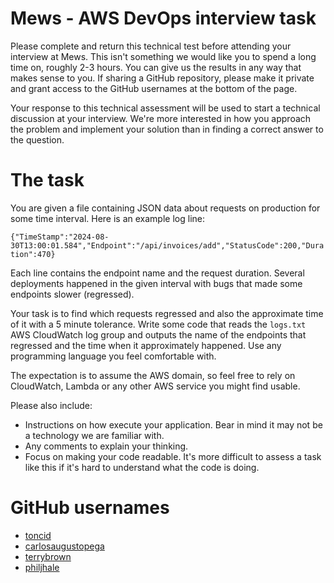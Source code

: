 # Mews - AWS DevOps interview task

Please complete and return this technical test before attending your interview at Mews. This isn't something we would like you to spend a long time on, roughly 2-3 hours. You can give us the results in any way that makes sense to you. If sharing a GitHub repository, please make it private and grant access to the GitHub usernames at the bottom of the page.

Your response to this technical assessment will be used to start a technical discussion at your interview. We're more interested in how you approach the problem and implement your solution than in finding a correct answer to the question.

# The task 

You are given a file containing JSON data about requests on production for some time interval. Here is an example log line:

`{"TimeStamp":"2024-08-30T13:00:01.584","Endpoint":"/api/invoices/add","StatusCode":200,"Duration":470}`

Each line contains the endpoint name and the request duration. Several deployments happened in the given interval with bugs that made some endpoints slower (regressed).

Your task is to find which requests regressed and also the approximate time of it with a 5 minute tolerance. Write some code that reads the `logs.txt` AWS CloudWatch log group and outputs the name of the endpoints that regressed and the time when it approximately happened. Use any programming language you feel comfortable with.

The expectation is to assume the AWS domain, so feel free to rely on CloudWatch, Lambda or any other AWS service you might find usable.

Please also include:
* Instructions on how execute your application. Bear in mind it may not be a technology we are familiar with.
* Any comments to explain your thinking.
* Focus on making your code readable. It's more difficult to assess a task like this if it's hard to understand what the code is doing.

# GitHub usernames

- [toncid](https://github.com/toncid)
- [carlosaugustopega](https://github.com/carlosaugustopega)
- [terrybrown](https://github.com/terrybrown)
- [philjhale](https://github.com/philjhale)

